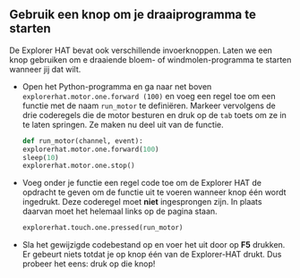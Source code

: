 ## Gebruik een knop om je draaiprogramma te starten

De Explorer HAT bevat ook verschillende invoerknoppen. Laten we een knop gebruiken om e draaiende bloem- of windmolen-programma te starten wanneer jij dat wilt.

- Open het Python-programma en ga naar net boven `explorerhat.motor.one.forward (100)` en voeg een regel toe om een ​​functie met de naam `run_motor` te definiëren. Markeer vervolgens de drie coderegels die de motor besturen en druk op de `tab` toets om ze in te laten springen. Ze maken nu deel uit van de functie.
    
    ```python
    def run_motor(channel, event):
    explorerhat.motor.one.forward(100)
    sleep(10)
    explorerhat.motor.one.stop()
    ```

- Voeg onder je functie een regel code toe om de Explorer HAT de opdracht te geven om de functie uit te voeren wanneer knop één wordt ingedrukt. Deze coderegel moet **niet** ingesprongen zijn. In plaats daarvan moet het helemaal links op de pagina staan.
    
    ```python
    explorerhat.touch.one.pressed(run_motor)
    ```

- Sla het gewijzigde codebestand op en voer het uit door op **F5** drukken. Er gebeurt niets totdat je op knop één van de Explorer-HAT drukt. Dus probeer het eens: druk op die knop!